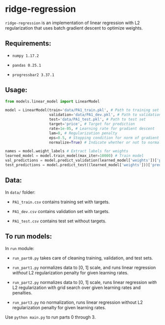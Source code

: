 # ridge-regression

`ridge-regression` is an implementation of linear regression with L2 regularization that uses batch gradient descent to optimize weights.

## Requirements:

- `numpy 1.17.2`

- `pandas 0.25.1`

- `progressbar2 3.37.1`

## Usage:

```python
from models.linear_model import LinearModel

model = LinearModel(train='data/PA1_train.pkl', # Path to training set
                    validation='data/PA1_dev.pkl', # Path to validation set
                    test='data/PA1_test.pkl', # Path to test set
                    target='price', # Target for prediction
                    rate=1e-05, # Learning rate for gradient descent
                    lam=0, # Regularization penalty
                    eps=0.5, # Stopping condition for norm of gradient
                    normalize=True) # Indicate whether or not to normalize data

names = model.weight_labels # Extract labels for weights
learned_model = model.train_model(max_iter=10000) # Train model
val_predictions = model.predict_validation(learned_model['weights'])['predictions'] # Get predictions on validation set
test_predictions = model.predict_test((learned_model['weights']))['predictions'] # Get predictions on test set
```

## Data:

In `data/` folder:

- `PA1_train.csv` contains training set with targets.

- `PA1_dev.csv` contains validation set with targets.

- `PA1_test.csv` contains test set without targets.

## To run models:

In `run` module:

- `run_part0.py` takes care of cleaning training, validation, and test sets.

- `run_part1.py` normalizes data to [0, 1] scale, and runs linear regression *without* L2 regularization penalty for given learning rates.

- `run_part2.py` normalizes data to [0, 1] scale, runs linear regression *with* L2 regularization with grid search over given learning rates and penalties.

- `run_part3.py` no normalization, runs linear regression without L2 regularization penalty for given learning rates.

Use `python main.py` to run parts 0 through 3.
